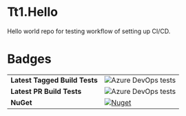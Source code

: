 # Tt1.Hello
Hello world repo for testing workflow of setting up CI/CD.

# Badges
|     |     |
| --- | --- |
| **Latest Tagged Build Tests** | ![Azure DevOps tests](https://img.shields.io/azure-devops/tests/tylertest1/tt1-hello/2.svg) |
| **Latest PR Build Tests** | ![Azure DevOps tests](https://img.shields.io/azure-devops/tests/tylertest1/tt1-hello/1.svg) |
| **NuGet** | [![Nuget](https://img.shields.io/nuget/v/Tt1.Hello.svg)](https://www.nuget.org/packages/Tt1.Hello/) |
